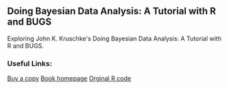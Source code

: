 ## Doing Bayesian Data Analysis: A Tutorial with R and BUGS

Exploring John K. Kruschke's Doing Bayesian Data Analysis: A Tutorial with R and BUGS.  

### Useful Links:
[Buy a copy](http://www.amazon.com/Doing-Bayesian-Data-Analysis-Tutorial/dp/0123814855)
[Book homepage](http://www.indiana.edu/~kruschke/DoingBayesianDataAnalysis/)
[Orginal R code](http://www.indiana.edu/~kruschke/DoingBayesianDataAnalysis/Programs/)
